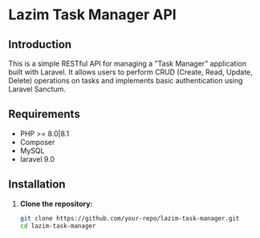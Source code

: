 # Lazim Task Manager API

## Introduction
This is a simple RESTful API for managing a "Task Manager" application built with Laravel. It allows users to perform CRUD (Create, Read, Update, Delete) operations on tasks and implements basic authentication using Laravel Sanctum.

## Requirements
- PHP >= 8.0|8.1
- Composer
- MySQL
- laravel 9.0


## Installation

1. **Clone the repository:**
   ```bash
   git clone https://github.com/your-repo/lazim-task-manager.git
   cd lazim-task-manager
